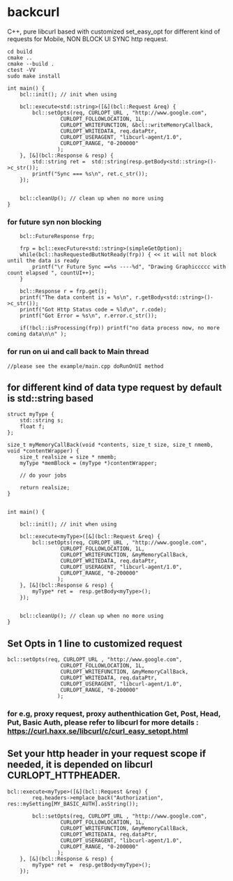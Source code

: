 # backcurl
C++, pure libcurl based with customized set_easy_opt for different kind of requests for Mobile, NON BLOCK UI SYNC http request.



```
cd build
cmake ..
cmake --build .
ctest -VV
sudo make install
```



```
int main() {
	bcl::init(); // init when using

    bcl::execute<std::string>([&](bcl::Request &req) {
    	bcl::setOpts(req, CURLOPT_URL , "http://www.google.com",
                 CURLOPT_FOLLOWLOCATION, 1L,
                 CURLOPT_WRITEFUNCTION, &bcl::writeMemoryCallback,
                 CURLOPT_WRITEDATA, req.dataPtr,
                 CURLOPT_USERAGENT, "libcurl-agent/1.0",
                 CURLOPT_RANGE, "0-200000"
                );
	}, [&](bcl::Response & resp) {
        std::string ret =  std::string(resp.getBody<std::string>()->c_str());
        printf("Sync === %s\n", ret.c_str());
    });


    bcl::cleanUp(); // clean up when no more using
}
```


### for future syn non blocking

```	
	bcl::FutureResponse frp;

    frp = bcl::execFuture<std::string>(simpleGetOption);
    while(bcl::hasRequestedButNotReady(frp)) { << it will not block until the data is ready
        printf("\r Future Sync ==%s ----%d", "Drawing Graphiccccc with count elapsed ", countUI++);
    }

    bcl::Response r = frp.get();
    printf("The data content is = %s\n", r.getBody<std::string>()->c_str());
    printf("Got Http Status code = %ld\n", r.code);
    printf("Got Error = %s\n", r.error.c_str());

    if(!bcl::isProcessing(frp)) printf("no data process now, no more coming data\n\n" );

```    



### for run on ui and call back to Main thread
```
//please see the example/main.cpp doRunOnUI method
```


## for different kind of data type request by default is std::string based
```
struct myType {
	std::string s;
	float f;
};

size_t myMemoryCallBack(void *contents, size_t size, size_t nmemb, void *contentWrapper) {
    size_t realsize = size * nmemb;
    myType *memBlock = (myType *)contentWrapper;
    
    // do your jobs

    return realsize;
}


int main() {

	bcl::init(); // init when using

    bcl::execute<myType>([&](bcl::Request &req) {
    	bcl::setOpts(req, CURLOPT_URL , "http://www.google.com",
                 CURLOPT_FOLLOWLOCATION, 1L,
                 CURLOPT_WRITEFUNCTION, &myMemoryCallBack,
                 CURLOPT_WRITEDATA, req.dataPtr,
                 CURLOPT_USERAGENT, "libcurl-agent/1.0",
                 CURLOPT_RANGE, "0-200000"
                );
	}, [&](bcl::Response & resp) {
        myType* ret =  resp.getBody<myType>();
    });


    bcl::cleanUp(); // clean up when no more using
}
```


## Set Opts in 1 line to customized request
```
bcl::setOpts(req, CURLOPT_URL , "http://www.google.com",
                 CURLOPT_FOLLOWLOCATION, 1L,
                 CURLOPT_WRITEFUNCTION, &myMemoryCallBack,
                 CURLOPT_WRITEDATA, req.dataPtr,
                 CURLOPT_USERAGENT, "libcurl-agent/1.0",
                 CURLOPT_RANGE, "0-200000"
                );
```                
### for e.g, proxy request, proxy authenthication Get, Post, Head, Put, Basic Auth, please refer to libcurl for more details : https://curl.haxx.se/libcurl/c/curl_easy_setopt.html




## Set your http header in your request scope if needed, it is depended on libcurl CURLOPT_HTTPHEADER.
```
bcl::execute<myType>([&](bcl::Request &req) {
        req.headers->emplace_back("Authorization", res::mySetting[MY_BASIC_AUTH].asString());

        bcl::setOpts(req, CURLOPT_URL , "http://www.google.com",
                 CURLOPT_FOLLOWLOCATION, 1L,
                 CURLOPT_WRITEFUNCTION, &myMemoryCallBack,
                 CURLOPT_WRITEDATA, req.dataPtr,
                 CURLOPT_USERAGENT, "libcurl-agent/1.0",
                 CURLOPT_RANGE, "0-200000"
                );
    }, [&](bcl::Response & resp) {
        myType* ret =  resp.getBody<myType>();
    });
```




